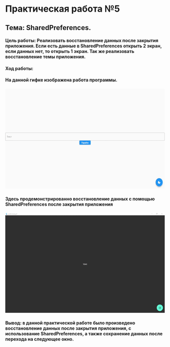 # Практическая работа №5
## Тема: SharedPreferences.

#### Цель работы: Реализовать восстановление данных после закрытия приложения. Если есть данные в SharedPreferences открыть 2 экран, если данных нет, то открыть 1 экран. Так же реализовать восстановление темы приложения.

#### Ход работы:

#### На данной гифке изображена работа программы.

<img src="Gif/demo1.gif" alt="video demo"/>

#### Здесь продемонстрированно восстановление данных с помощью SharedPreferences после закрытия приложения

<img src="Gif/demo2.gif" alt="video demo1"/>

#### Вывод: в данной практической работе было произведено восстановление данных после закрытия приложения, с использование SharedPreferences, а также сохранение данных после перехода на следующее окно.
